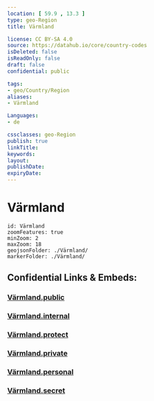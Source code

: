 ```yaml
---
location: [ 59.9 , 13.3 ] 
type: geo-Region
title: Värmland

license: CC BY-SA 4.0
source: https://datahub.io/core/country-codes
isDeleted: false
isReadOnly: false
draft: false
confidential: public

tags:
- geo/Country/Region
aliases:
- Värmland

Languages:
- de

cssclasses: geo-Region
publish: true
linkTitle: 
keywords: 
layout: 
publishDate: 
expiryDate: 
---
```


# Värmland

```leaflet
id: Värmland
zoomFeatures: true 
minZoom: 2 
maxZoom: 18
geojsonFolder: ./Värmland/
markerFolder: ./Värmland/
```


## Confidential Links & Embeds: 

### [Värmland.public](/_public/\Earth\Continent\Europe\Europe~North\Sweden\Provinces~SwedenVärmland.public.md) 

### [Värmland.internal](/_internal/\Earth\Continent\Europe\Europe~North\Sweden\Provinces~SwedenVärmland.internal.md) 

### [Värmland.protect](/_protect/\Earth\Continent\Europe\Europe~North\Sweden\Provinces~SwedenVärmland.protect.md) 

### [Värmland.private](/_private/\Earth\Continent\Europe\Europe~North\Sweden\Provinces~SwedenVärmland.private.md) 

### [Värmland.personal](/_personal/\Earth\Continent\Europe\Europe~North\Sweden\Provinces~SwedenVärmland.personal.md) 

### [Värmland.secret](/_secret/\Earth\Continent\Europe\Europe~North\Sweden\Provinces~SwedenVärmland.secret.md)

